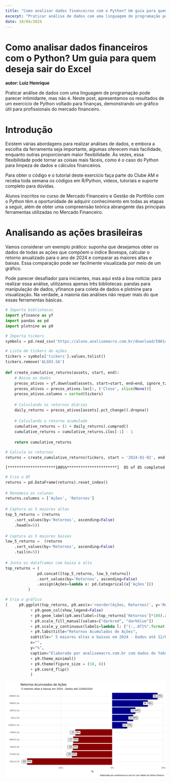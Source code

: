 ```yaml
---
title: "Como analisar dados financeiros com o Python? Um guia para quem deseja sair do Excel"
excerpt: "Praticar análise de dados com uma linguagem de programação pode parecer intimidante, mas não é. Neste post, apresentamos os resultados de um exercício de Python voltado para finanças, demonstrando um gráfico útil para profissionais do mercado financeiro. <br/><img src='/images/portfolio/analise_fin/output_6_0.png'>"
date: 18/04/2024
---
```



# Como analisar dados financeiros com o Python? Um guia para quem deseja sair do Excel

**autor: Luiz Henrique**

Praticar análise de dados com uma linguagem de programação pode parecer intimidante, mas não é. Neste post, apresentamos os resultados de um exercício de Python voltado para finanças, demonstrando um gráfico útil para profissionais do mercado financeiro.

# Introdução
Existem várias abordagens para realizar análises de dados, e embora a escolha da ferramenta seja importante, algumas oferecem mais facilidade, enquanto outras proporcionam maior flexibilidade. Às vezes, essa flexibilidade pode tornar as coisas mais fáceis, como é o caso do Python para limpeza de dados e cálculos financeiros.

Para obter o código e o tutorial deste exercício faça parte do Clube AM e receba toda semana os códigos em R/Python, vídeos, tutoriais e suporte completo para dúvidas.

Alunos inscritos no curso de Mercado Financeiro e Gestão de Portfólio com o Python têm a oportunidade de adquirir conhecimento em todas as etapas a seguir, além de obter uma compreensão teórica abrangente das principais ferramentas utilizadas no Mercado Financeiro.

# Analisando as ações brasileiras
Vamos considerar um exemplo prático: suponha que desejamos obter os dados de todas as ações que compõem o índice Bovespa, calcular o retorno anualizado para o ano de 2024 e comparar as maiores altas e baixas. Essa comparação pode ser facilmente visualizada por meio de um gráfico.

Pode parecer desafiador para iniciantes, mas aqui está a boa notícia: para realizar essa análise, utilizamos apenas três bibliotecas: pandas para manipulação de dados, yfinance para coleta de dados e plotnine para visualização. Na verdade, a maioria das análises não requer mais do que essas ferramentas básicas.


```python
# Importa bibliotecas
import yfinance as yf
import pandas as pd
import plotnine as p9
```


```python
# Importa tickers
symbols = pd.read_csv('https://aluno.analisemacro.com.br/download/59814/?tmstv=1713270351', index_col = [0])
```


```python
# Lista de tickers de ações
tickers = symbols['tickers'].values.tolist()
tickers.remove('ALSO3.SA')

def create_cumulative_returns(assets, start, end):
    # Baixa os dados
    precos_ativos = yf.download(assets, start=start, end=end, ignore_tz=True)
    precos_ativos = precos_ativos.loc[:, ('Close', slice(None))]
    precos_ativos.columns = sorted(tickers)

    # Calculando os retornos diários
    daily_returns = precos_ativos[assets].pct_change().dropna()

    # Calculando o retorno acumulado
    cumulative_returns = (1 + daily_returns).cumprod()
    cumulative_returns = cumulative_returns.iloc[-1] - 1

    return cumulative_returns
```


```python
# Calcula os retornos
returns = create_cumulative_returns(tickers, start = '2024-01-02', end = '2024-04-13')
```

    [*********************100%%**********************]  85 of 85 completed
    


```python
# Cria o DF
returns = pd.DataFrame(returns).reset_index()

# Renomeia as colunas
returns.columns = ['Ações', 'Retornos']

# Captura as 5 maiores altas
top_5_returns = (returns
    .sort_values(by='Retornos', ascending=False)
    .head(n=5))

# Captura as 5 maiores baixas
low_5_returns =  (returns
    .sort_values(by='Retornos', ascending=False)
    .tail(n=5))

# Junta os dataframes com baixa e alta
top_returns = (
              pd.concat([top_5_returns, low_5_returns])
              .sort_values(by='Retornos', ascending=False)
              .assign(Ações=lambda x: pd.Categorical(x['Ações']))
          )
```


```python
# Cria o gráfico
(     p9.ggplot(top_returns, p9.aes(x='reorder(Ações, Retornos)', y='Retornos', fill='Retornos > 0'))
           + p9.geom_col(show_legend=False)
           + p9.geom_label(p9.aes(label=(top_returns['Retornos']*100).apply(lambda x: f"{x:.2f}%")), size=10, fill = 'white')
           + p9.scale_fill_manual(values=["darkred", "darkblue"])
           + p9.scale_y_continuous(labels=lambda l: ["{:,.0f}%".format(v * 100) for v in l])
           + p9.labs(title="Retornos Acumulados de Ações",
           subtitle=" 5 maiores altas e baixas em 2024 - Dados até 12/04/2024",
           x="",
           y="%",
           caption="Elaborado por analisemacro.com.br com dados do Yahoo Finance")
           + p9.theme_minimal()
           + p9.theme(figure_size = (10, 6))
           + p9.coord_flip()
           )
```


    
![png](/images/portfolio/analise_fin/output_6_0.png)
    





